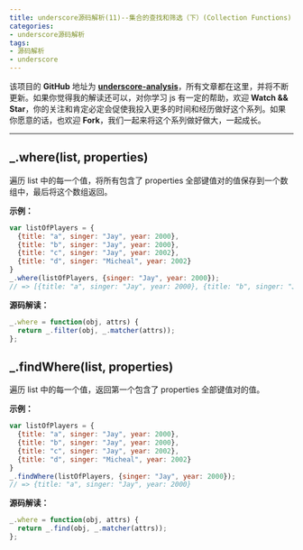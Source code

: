 ```yaml
---
title: underscore源码解析(11)--集合的查找和筛选（下）(Collection Functions)
categories:
- underscore源码解析
tags:
- 源码解析
- underscore
---
```

该项目的 **GitHub** 地址为 **[underscore-analysis](https://github.com/changxiupeng/underscore-analysis)**，所有文章都在这里，并将不断更新。如果你觉得我的解读还可以，对你学习 js 有一定的帮助，欢迎 **Watch && Star**，你的关注和肯定必定会促使我投入更多的时间和经历做好这个系列。如果你愿意的话，也欢迎 **Fork**，我们一起来将这个系列做好做大，一起成长。

---

## \_.where(list, properties)
遍历 list 中的每一个值，将所有包含了 properties 全部键值对的值保存到一个数组中，最后将这个数组返回。

**示例：**
```JavaScript
var listOfPlayers = {
  {title: "a", singer: "Jay", year: 2000},
  {title: "b", singer: "Jay", year: 2000},
  {title: "c", singer: "Jay", year: 2002},
  {title: "d", singer: "Micheal", year: 2002}
}
_.where(listOfPlayers, {singer: "Jay", year: 2000});
// => [{title: "a", singer: "Jay", year: 2000}, {title: "b", singer: "Jay", year: 2000}]
```

**源码解读：**
```JavaScript
_.where = function(obj, attrs) {
  return _.filter(obj, _.matcher(attrs));
};
```

## \_.findWhere(list, properties)
遍历 list 中的每一个值，返回第一个包含了 properties 全部键值对的值。

**示例：**
```JavaScript
var listOfPlayers = {
  {title: "a", singer: "Jay", year: 2000},
  {title: "b", singer: "Jay", year: 2000},
  {title: "c", singer: "Jay", year: 2002},
  {title: "d", singer: "Micheal", year: 2002}
}
_.findWhere(listOfPlayers, {singer: "Jay", year: 2000});
// => {title: "a", singer: "Jay", year: 2000}
```

**源码解读：**
```JavaScript
_.where = function(obj, attrs) {
  return _.find(obj, _.matcher(attrs));
};
```
